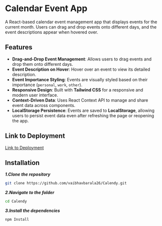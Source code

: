 # Calendar Event App

A React-based calendar event management app that displays events for the current month. Users can drag and drop events onto different days, and the event descriptions appear when hovered over.

## Features

- **Drag-and-Drop Event Management**: Allows users to drag events and drop them onto different days.
- **Event Description on Hover**: Hover over an event to view its detailed description.
- **Event Importance Styling**: Events are visually styled based on their importance (`personal`, `work`, `other`).
- **Responsive Design**: Built with **Tailwind CSS** for a responsive and modern user interface.
- **Context-Driven Data**: Uses React Context API to manage and share event data across components.
- **LocalStorage Persistence**: Events are saved to **LocalStorage**, allowing users to persist event data even after refreshing the page or reopening the app.


## Link to Deployment
[Link to Deployment](https://calendy-114o.vercel.app/)
## Installation



***1.Clone the repository***



```bash
git clone https://github.com/vaibhavbarala26/Calendy.git
```
***2.Navigate to the folder***


```bash
cd Calendy
```

***3.Install the dependencies***
```bash
npm Install
```

